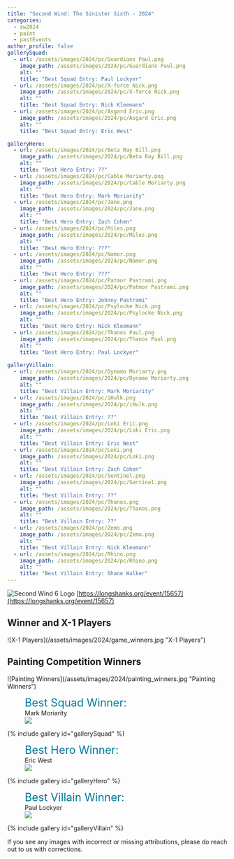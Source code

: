 ```yaml
---
title: "Second Wind: The Sinister Sixth - 2024"
categories:
  - sw2024
  - paint
  - pastEvents
author_profile: false
gallerySquad:
  - url: /assets/images/2024/pc/Guardians Paul.png
    image_path: /assets/images/2024/pc/Guardians Paul.png
    alt: ""
    title: "Best Squad Entry: Paul Lockyer"
  - url: /assets/images/2024/pc/X-force Nick.png
    image_path: /assets/images/2024/pc/X-force Nick.png
    alt: ""
    title: "Best Squad Entry: Nick Kleemann"
  - url: /assets/images/2024/pc/Asgard Eric.png
    image_path: /assets/images/2024/pc/Asgard Eric.png
    alt: ""
    title: "Best Squad Entry: Eric West"

galleryHero:
  - url: /assets/images/2024/pc/Beta Ray Bill.png
    image_path: /assets/images/2024/pc/Beta Ray Bill.png
    alt: ""
    title: "Best Hero Entry: ??"
  - url: /assets/images/2024/pc/Cable Moriarty.png
    image_path: /assets/images/2024/pc/Cable Moriarty.png
    alt: ""
    title: "Best Hero Entry: Mark Moriarity"
  - url: /assets/images/2024/pc/Jane.png
    image_path: /assets/images/2024/pc/Jane.png
    alt: ""
    title: "Best Hero Entry: Zach Cohen"
  - url: /assets/images/2024/pc/Miles.png
    image_path: /assets/images/2024/pc/Miles.png
    alt: ""
    title: "Best Hero Entry: ???"
  - url: /assets/images/2024/pc/Namor.png
    image_path: /assets/images/2024/pc/Namor.png
    alt: ""
    title: "Best Hero Entry: ???"
  - url: /assets/images/2024/pc/Patmor Pastrami.png
    image_path: /assets/images/2024/pc/Patmor Pastrami.png
    alt: ""
    title: "Best Hero Entry: Johnny Pastrami"
  - url: /assets/images/2024/pc/Psylocke Nick.png
    image_path: /assets/images/2024/pc/Psylocke Nick.png
    alt: ""
    title: "Best Hero Entry: Nick Kleemann"
  - url: /assets/images/2024/pc/Thanos Paul.png
    image_path: /assets/images/2024/pc/Thanos Paul.png
    alt: ""
    title: "Best Hero Entry: Paul Lockyer"
  
galleryVillain:
  - url: /assets/images/2024/pc/Dynamo Moriarty.png
    image_path: /assets/images/2024/pc/Dynamo Moriarty.png
    alt: ""
    title: "Best Villain Entry: Mark Moriarity"
  - url: /assets/images/2024/pc/iHulk.png
    image_path: /assets/images/2024/pc/iHulk.png
    alt: ""
    title: "Best Villain Entry: ??"
  - url: /assets/images/2024/pc/Loki Eric.png
    image_path: /assets/images/2024/pc/Loki Eric.png
    alt: ""
    title: "Best Villain Entry: Eric West"
  - url: /assets/images/2024/pc/Loki.png
    image_path: /assets/images/2024/pc/Loki.png
    alt: ""
    title: "Best Villain Entry: Zach Cohen"
  - url: /assets/images/2024/pc/Sentinel.png
    image_path: /assets/images/2024/pc/Sentinel.png
    alt: ""
    title: "Best Villain Entry: ??"
  - url: /assets/images/2024/pc/Thanos.png
    image_path: /assets/images/2024/pc/Thanos.png
    alt: ""
    title: "Best Villain Entry: ??"
  - url: /assets/images/2024/pc/Zemo.png
    image_path: /assets/images/2024/pc/Zemo.png
    alt: ""
    title: "Best Villain Entry: Nick Kleemann"
  - url: /assets/images/2024/pc/Rhino.png
    image_path: /assets/images/2024/pc/Rhino.png
    alt: ""
    title: "Best Villain Entry: Shane Walker"
---
```


![Second Wind 6 Logo](/assets/images/Scond_Wind_6_Logo_color.png "Logo")
[https://longshanks.org/event/15657](https://longshanks.org/event/15657)

<h2>Winner and X-1 Players</h2>
![X-1 Players](/assets/images/2024/game_winners.jpg "X-1 Players")

<h2>Painting Competition Winners</h2>
![Painting Winners](/assets/images/2024/painting_winners.jpg "Painting Winners")

<figure>
  <figcaption><span style='font-size: 25px; color: rgb(0,122,153)'>Best Squad Winner:</span><br/>Mark Moriarity</figcaption>
  <a href="/assets/images/2024/pc/X-force Moriarty.png"><img src="/assets/images/2024/pc/X-force Moriarty.png"></a>    
</figure>
{% include gallery id="gallerySquad" %}

<figure>  
  <figcaption><span style='font-size: 25px; color: rgb(0,122,153)'>Best Hero Winner:</span><br/>Eric West</figcaption>
  <a href="/assets/images/2024/pc/Thor2 Eric.png"><img src="/assets/images/2024/pc/Thor2 Eric.png"></a>
</figure>
{% include gallery id="galleryHero" %}

<figure>  
  <figcaption><span style='font-size: 25px; color: rgb(0,122,153)'>Best Villain Winner:</span><br/>Paul Lockyer</figcaption>  
  <a href="/assets/images/2024/pc/Starlord Paul.png"><img src="/assets/images/2024/pc/Starlord Paul.png"></a>    
</figure>
{% include gallery id="galleryVillain" %}

If you see any images with incorrect or missing attributions, please do reach out to us with corrections.